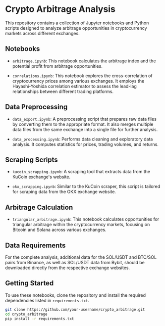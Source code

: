 # Crypto Arbitrage Analysis

This repository contains a collection of Jupyter notebooks and Python scripts designed to analyze arbitrage opportunities in cryptocurrency markets across different exchanges.

## Notebooks

- `arbitrage.ipynb`: This notebook calculates the arbitrage index and the potential profit from arbitrage opportunities.

- `correlations.ipynb`: This notebook explores the cross-correlation of cryptocurrency prices among various exchanges. It employs the Hayashi-Yoshida correlation estimator to assess the lead-lag relationships between different trading platforms.

## Data Preprocessing

- `data_export.ipynb`: A preprocessing script that prepares raw data files by converting them to the appropriate format. It also merges multiple data files from the same exchange into a single file for further analysis.

- `data_processing.ipynb`: Performs data cleaning and exploratory data analysis. It computes statistics for prices, trading volumes, and returns.

## Scraping Scripts

- `kucoin_scrapping.ipynb`: A scraping tool that extracts data from the KuCoin exchange's website.

- `okx_scrapping.ipynb`: Similar to the KuCoin scraper, this script is tailored for scraping data from the OKX exchange website.

## Arbitrage Calculation

- `triangular_arbitrage.ipynb`: This notebook calculates opportunities for triangular arbitrage within the cryptocurrency markets, focusing on Bitcoin and Solana across various exchanges.

## Data Requirements

For the complete analysis, additional data for the SOL/USDT and BTC/SOL pairs from Binance, as well as SOL/USDT data from Bybit, should be downloaded directly from the respective exchange websites.

## Getting Started

To use these notebooks, clone the repository and install the required dependencies listed in `requirements.txt`.

```bash
git clone https://github.com/your-username/crypto_arbitrage.git
cd crypto_arbitrage
pip install -r requirements.txt

